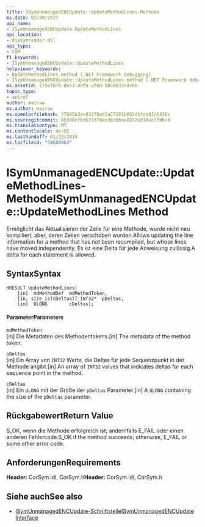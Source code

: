 ```yaml
---
title: ISymUnmanagedENCUpdate::UpdateMethodLines-Methode
ms.date: 03/30/2017
api_name:
- ISymUnmanagedENCUpdate.UpdateMethodLines
api_location:
- diasymreader.dll
api_type:
- COM
f1_keywords:
- ISymUnmanagedENCUpdate::UpdateMethodLines
helpviewer_keywords:
- UpdateMethodLines method [.NET Framework debugging]
- ISymUnmanagedENCUpdate::UpdateMethodLines method [.NET Framework debugging]
ms.assetid: 275ef87b-0b53-49f9-af6b-58506335dc06
topic_type:
- apiref
author: mairaw
ms.author: mairaw
ms.openlocfilehash: f7905b3ee83378ed1a27501b082dbfca01d6436c
ms.sourcegitcommit: 6b308cf6d627d78ee36dbbae8972a310ac7fd6c8
ms.translationtype: MT
ms.contentlocale: de-DE
ms.lasthandoff: 01/23/2019
ms.locfileid: "54688063"
---
```

# <a name="isymunmanagedencupdateupdatemethodlines-method"></a><span data-ttu-id="f98d9-102">ISymUnmanagedENCUpdate::UpdateMethodLines-Methode</span><span class="sxs-lookup"><span data-stu-id="f98d9-102">ISymUnmanagedENCUpdate::UpdateMethodLines Method</span></span>
<span data-ttu-id="f98d9-103">Ermöglicht das Aktualisieren der Zeile für eine Methode, wurde nicht neu kompiliert, aber, deren Zeilen verschoben wurden.</span><span class="sxs-lookup"><span data-stu-id="f98d9-103">Allows updating the line information for a method that has not been recompiled, but whose lines have moved independently.</span></span> <span data-ttu-id="f98d9-104">Es ist eine Delta für jede Anweisung zulässig.</span><span class="sxs-lookup"><span data-stu-id="f98d9-104">A delta for each statement is allowed.</span></span>  
  
## <a name="syntax"></a><span data-ttu-id="f98d9-105">Syntax</span><span class="sxs-lookup"><span data-stu-id="f98d9-105">Syntax</span></span>  
  
```  
HRESULT UpdateMethodLines(  
    [in]  mdMethodDef  mdMethodToken,  
    [in, size_is(cDeltas)] INT32*  pDeltas,  
    [in]  ULONG        cDeltas);  
```  
  
#### <a name="parameters"></a><span data-ttu-id="f98d9-106">Parameter</span><span class="sxs-lookup"><span data-stu-id="f98d9-106">Parameters</span></span>  
 `mdMethodToken`  
 <span data-ttu-id="f98d9-107">[in] Die Metadaten des Methodentokens.</span><span class="sxs-lookup"><span data-stu-id="f98d9-107">[in] The metadata of the method token.</span></span>  
  
 `pDeltas`  
 <span data-ttu-id="f98d9-108">[in] Ein Array von `INT32` Werte, die Deltas für jede Sequenzpunkt in der Methode angibt.</span><span class="sxs-lookup"><span data-stu-id="f98d9-108">[in] An array of `INT32` values that indicates deltas for each sequence point in the method.</span></span>  
  
 `cDeltas`  
 <span data-ttu-id="f98d9-109">[in] Ein `ULONG` mit der Größe der `pDeltas` Parameter.</span><span class="sxs-lookup"><span data-stu-id="f98d9-109">[in] A `ULONG` containing the size of the `pDeltas` parameter.</span></span>  
  
## <a name="return-value"></a><span data-ttu-id="f98d9-110">Rückgabewert</span><span class="sxs-lookup"><span data-stu-id="f98d9-110">Return Value</span></span>  
 <span data-ttu-id="f98d9-111">S_OK, wenn die Methode erfolgreich ist; andernfalls E_FAIL oder einen anderen Fehlercode.</span><span class="sxs-lookup"><span data-stu-id="f98d9-111">S_OK if the method succeeds; otherwise, E_FAIL or some other error code.</span></span>  
  
## <a name="requirements"></a><span data-ttu-id="f98d9-112">Anforderungen</span><span class="sxs-lookup"><span data-stu-id="f98d9-112">Requirements</span></span>  
 <span data-ttu-id="f98d9-113">**Header:** CorSym.idl, CorSym.h</span><span class="sxs-lookup"><span data-stu-id="f98d9-113">**Header:** CorSym.idl, CorSym.h</span></span>  
  
## <a name="see-also"></a><span data-ttu-id="f98d9-114">Siehe auch</span><span class="sxs-lookup"><span data-stu-id="f98d9-114">See also</span></span>
- [<span data-ttu-id="f98d9-115">ISymUnmanagedENCUpdate-Schnittstelle</span><span class="sxs-lookup"><span data-stu-id="f98d9-115">ISymUnmanagedENCUpdate Interface</span></span>](../../../../docs/framework/unmanaged-api/diagnostics/isymunmanagedencupdate-interface.md)
